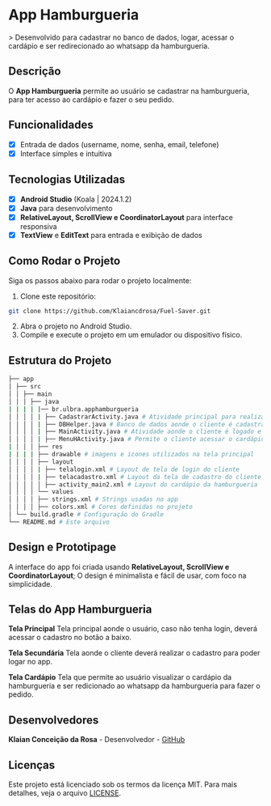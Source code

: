 # **App Hamburgueria**
&gt; Desenvolvido para cadastrar no banco de dados, logar, acessar o cardápio e ser redirecionado ao whatsapp da hamburgueria.

## Descrição
O **App Hamburgueria** permite ao usuário se cadastrar na hamburgueria, para ter acesso ao cardápio e fazer o seu pedido.

## Funcionalidades
- [x] Entrada de dados (username, nome, senha, email, telefone)
- [x] Interface simples e intuitiva

## Tecnologias Utilizadas
- [x] **Android Studio** (Koala | 2024.1.2)
- [x] **Java** para desenvolvimento
- [x] **RelativeLayout, ScrollView e CoordinatorLayout** para interface responsiva
- [x] **TextView** e **EditText** para entrada e exibição de dados
      
## Como Rodar o Projeto
Siga os passos abaixo para rodar o projeto localmente:

1. Clone este repositório:
```bash
git clone https://github.com/Klaiancdrosa/Fuel-Saver.git
```
2. Abra o projeto no Android Studio.
3. Compile e execute o projeto em um emulador ou dispositivo físico.
   
## Estrutura do Projeto
```bash
├── app
│ ├── src
│ │ ├── main
│ │ │ ├── java
| | | | |── br.ulbra.apphamburgueria
│ │ │ │ | ├── CadastrarActivity.java # Atividade principal para realizar o cadastro do cliente ao banco de dados.
│ │ │ │ | ├── DBHelper.java # Banco de dados aonde o cliente é cadastrado.
│ │ │ │ | ├── MainActivity.java # Atividade aonde o cliente é logado e redirecionado para o cardápio da hamburgueria.
│ │ │ │ | ├── MenuHActivity.java # Permite o cliente acessar o cardápio e ser redirecionado para o whatsapp da hamburgueria. 
| │ │ │ ├── res
| | | | ├── drawable # imagens e icones utilizados na tela principal
│ │ │ │ ├── layout
│ │ │ │ | ├── telalogin.xml # Layout de tela de login do cliente  
│ │ │ │ | ├── telacadastro.xml # Layout da tela de cadastro do cliente
│ │ │ │ │ ├── activity_main2.xml # Layout do cardápio da hamburgueria
│ │ │ │ └── values
│ │ │ │ ├── strings.xml # Strings usadas no app
│ │ │ │ ├── colors.xml # Cores definidas no projeto
│ └── build.gradle # Configuração do Gradle
└── README.md # Este arquivo
```

## Design e Prototipage
A interface do app foi criada usando **RelativeLayout, ScrollView e CoordinatorLayout**;
O design é minimalista e fácil de usar, com foco na simplicidade.

## Telas do App Hamburgueria
**Tela Principal**
Tela principal aonde o usuário, caso não tenha login, deverá acessar o cadastro no botão a baixo.

**Tela Secundária**
Tela aonde o cliente deverá realizar o cadastro para poder logar no app.

**Tela Cardápio**
Tela que permite ao usuário visualizar o cardápio da hamburgueria e ser redicionado ao whatsapp da hamburgueria para fazer o pedido.

## Desenvolvedores
**Klaian Conceição da Rosa** - Desenvolvedor - [GitHub](https://github.com/Klaiancdrosa)

## Licenças
Este projeto está licenciado sob os termos da licença MIT. Para mais detalhes, veja o arquivo
[LICENSE](LICENSE).
